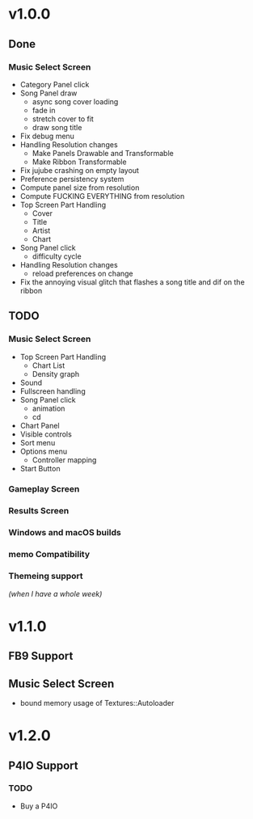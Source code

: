 # v1.0.0
## Done
### Music Select Screen
- Category Panel click
- Song Panel draw
    - async song cover loading
    - fade in
    - stretch cover to fit
    - draw song title
- Fix debug menu
- Handling Resolution changes
    - Make Panels Drawable and Transformable
    - Make Ribbon Transformable
- Fix jujube crashing on empty layout
- Preference persistency system
- Compute panel size from resolution
- Compute FUCKING EVERYTHING from resolution
- Top Screen Part Handling
    - Cover
    - Title
    - Artist
    - Chart
- Song Panel click
    - difficulty cycle
- Handling Resolution changes
    - reload preferences on change
- Fix the annoying visual glitch that flashes a song title and dif on the ribbon

## TODO

### Music Select Screen
- Top Screen Part Handling
    - Chart List
    - Density graph
- Sound
- Fullscreen handling
- Song Panel click
    - animation
    - cd
- Chart Panel
- Visible controls
- Sort menu
- Options menu
    - Controller mapping
- Start Button

### Gameplay Screen

### Results Screen

### Windows and macOS builds

### memo Compatibility

### Themeing support
*(when I have a whole week)*

# v1.1.0
## FB9 Support

## Music Select Screen
- bound memory usage of Textures::Autoloader

# v1.2.0

## P4IO Support
### TODO
- Buy a P4IO
